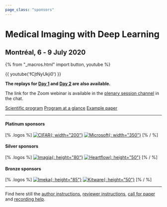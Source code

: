 ```yaml
---
page_class: "sponsors"
---
```


<h1 class="midl">Medical&nbsp;Imaging with Deep&nbsp;Learning</h1>
<h2 class="midl">Montréal, 6 ‑ 9 July 2020</h2>

{% from "_macros.html" import button, youtube %}


<!--
<p class="primary-photo centered">
    <img alt="Montréal at Night" src="/images/montreal-at-night.jpg">
</p>
-->

{{ youtube('fCjtNyUkji0') }}

**The replays for [Day 1](https://youtu.be/wNJQScMgpsI) and [Day 2](https://youtu.be/qWTgWgurlR0) are also available.**

The link for the Zoom webinar is available in the [plenary session channel](https://chat.midl.io/channel/plenary-session) in the chat.

<p class="centered">
    <a href="/scientific-program.html" class="button">Scientific program</a>
    <a href="/dates.html" class="button">Program at a glance</a>
    <a href="papers/demo20.html" class="button">Example paper</a>
</p>

---

#### Platinum sponsors

[% .logos %]
[![CIFAR](/sponsors/cifar.png){: width="200"}](https://www.cifar.ca/)
[![Microsoft](/sponsors/microsoft.png){: width="350"}](https://www.microsoft.com/)
[% / %]

#### Silver sponsors

[% .logos %]
[![Imagia](/sponsors/imagia.png){: height="80"}](https://www.imagia.com/)
[![Heartflow](/sponsors/heartflow.png){: height="50"}](https://www.heartflow.com/)
[% / %]

#### Bronze sponsors
[% .logos %]
[![Imeka](/sponsors/imeka.png){: height="85"}](https://www.imeka.ca/)
[![Kitware](/sponsors/kitware.png){: height="50"}](https://www.kitware.com/)
[% / %]


---

Find here still the [author instructions](/author-instructions.html), [reviewer instructions](/reviewer-instructions.html), [call for paper](/call-for-papers.html) and [recording help](/video-help.html).
